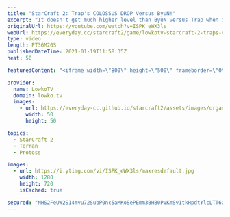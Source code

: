 ```yaml
---
title: "StarCraft 2: Trap's COLOSSUS DROP Versus ByuN!"
excerpt: "It doesn't get much higher level than ByuN versus Trap when it comes to the Terran versus Protoss matchup in StarCraft 2. In this best-of-3 series we see a variety of strategies and approaches to the game.  Support my work on Patreon: http://www.patreon.com/lowkotv Become a YouTube member: https://lowko.tv/join"
originalUrl: https://youtube.com/watch?v=ISPK_eWX3ls
webUrl: https://everyday.cc/starcraft2/game/lowkotv-starcraft-2-traps-colossus-drop-versus-byun/
type: video
length: PT36M20S
publishedDateTime: 2021-01-19T11:58:35Z
heat: 50

featuredContent: "<iframe width=\"800\" height=\"500\" frameborder=\"0\" src=\"https://www.youtube.com/embed/ISPK_eWX3ls\" allow=\"accelerometer; autoplay; encrypted-media; gyroscope; picture-in-picture\" allowfullscreen></iframe>"

provider:
  name: LowkoTV
  domain: lowko.tv
  images:
    - url: https://everyday-cc.github.io/starcraft2/assets/images/organizations/lowko.tv-50x50.jpg
      width: 50
      height: 50

topics:
  - StarCraft 2
  - Terran
  - Protoss

images:
  - url: https://i.ytimg.com/vi/ISPK_eWX3ls/maxresdefault.jpg
    width: 1280
    height: 720
    isCached: true

secured: "NHS2FeUW2S14mvu72SubP0nc5aMKoSePEmm3BHB0PVKmSv1tkHpdtYlcLTT6zbUK1zbOUMde29I7/+/yfjYfY37190mrp3Sja4g0CuhVGFyjbYrWhFlBdG1Bg61lpUTe/Rt7ZN7gl+Kf/28TxlniovJk9DVrcWFfic9nAfW3Uity3zTYy6X2fJN6TSwzo9b8HxMXrv1CGbNijoymb2phyQI2amNERIqNtKkXAOeHNYR/G1a+2UBXGQUOYExEBRFPXH3KRBtWf38VL0e6pwQYgiSW/2Fcb83VfmUWuehHKSgBOcYNFziiqB4fgOV14PF5pFFEB35NVffSVXEI3dQDA61GdFucjU66Q8qlwzxRAS2n+Lr8rmc8O2gv6ZAjAC3MA3A7CsUiXm/+VGyzohnht0sTMC+HDmrPKzkmDL48Bx2Cwh4/j6tWO3TAanTDrCaL;BmykbGgySx2FOrQDsLsyBw=="
---
```


